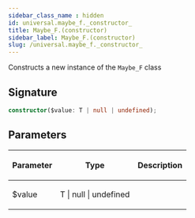```yaml
---
sidebar_class_name : hidden
id: universal.maybe_f._constructor_
title: Maybe_F.(constructor)
sidebar_label: Maybe_F.(constructor)
slug: /universal.maybe_f._constructor_
---
```






Constructs a new instance of the `Maybe_F` class

## Signature

```typescript
constructor($value: T | null | undefined);
```

## Parameters

<table><thead><tr><th>

Parameter


</th><th>

Type


</th><th>

Description


</th></tr></thead>
<tbody><tr><td>

$value


</td><td>

T \| null \| undefined


</td><td>


</td></tr>
</tbody></table>

